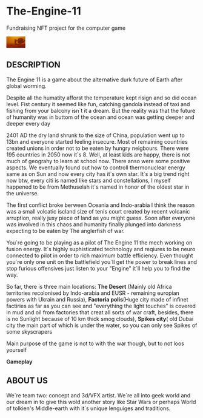 # The-Engine-11
Fundraising NFT project for the computer game

<img src="https://github.com/StasivO/The-Engine-11/blob/main/Desert%20location.jpg" alt="" style="max-width: 50px;">

<h2>DESCRIPTION</h2>
<p>The Engine 11 is a game about the alternative durk future of Earth after global worming.</p>
<p>Despite all the humatity afforst the temperature kept risign and so did ocean level. Fist century it seemed like fun, catching gandola instead of taxi and fishing from your balcony isn`t it a dream. But the reality was that the future of humanity was in buttom of the ocean and ocean was getting deeper and deeper every day</p>  
<p>2401 AD the dry land shrunk to the size of China, population went up to 13bn and everyone started feeling insecure. Most of remaining countries created unions in order not to be eaten by hungry neigbours. There were 195 countries in 2050 now it`s 8. Well, at least kids are happy, there is not much of geograhy to learn at school now. There anso were some positive aspects. We eventually found out how to controll thermonuclear energy same as on Sun and now every city has it`s own star. It`s a big trend right now btw, every citi is named like stars and constellations, I myself happened to be from Methuselah it`s named in honor of the oldest star in the universe.</p>
<p>The first conflict broke berween Oceania and Indo-arabia I think the reason was a small volcatic iscland size of tenis court created by recent volcanic arruption, really jusy piece of land as you might guess. Soon after everyone was involved in this chaos and humanity finally plunged into darkness expecting to be eaten by The anglerfish of war. </p>
<p>You`re going to be playing as a pilot of The Engine 11 the mech working on fusion energy. It`s highly suphisticated technology and reqiures to be neuro connected to pilot in order to rich maximum battle efficiency. Even thought you`re only one unit on the battlefield you`ll get the power to break lines and stop furious offensives just listen to your "Engine" it`ll help you to find the way.</p>
<p>So far, there is three main locations: <strong>The Desert</strong> (Mainly old Africa territories recolonised by Indo-arabia and EUSR - remaining europian powers with Ukrain and Russia), <strong>Factoria polis</strong>(Huge city made of infinet factiries as far as you can see and "everything the light touches" is covered in mud and oil from factories that creat all sorts of war craft, besides, there is no Sunlight because of 10 km thick smog clouds), <strong>Spikes city</strong>( old Dubai city the main part of which is under the water, so you can only see Spikes of some skyscrapers</p>
<p>Main purpose of the game is not to with the war though, but to not loos yourself</p>
<strong>Gameplay</strong>

<h2>ABOUT US</h2> 
<p>We`re team two: concept and 3d/VFX artist. We`re all into geek world and our dream in to give this wold another story like Star Wars or perhaps World of tolkien's Middle-earth with it`s unique lenguiges and traditions.</p>

